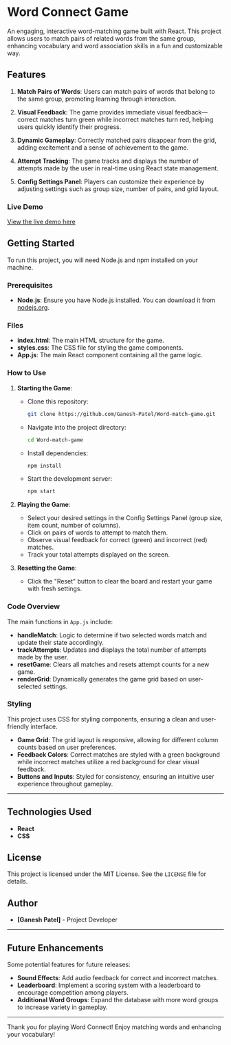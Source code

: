 # Word Connect Game

An engaging, interactive word-matching game built with React. This project allows users to match pairs of related words from the same group, enhancing vocabulary and word association skills in a fun and customizable way.

## Features

1. **Match Pairs of Words**: Users can match pairs of words that belong to the same group, promoting learning through interaction.

2. **Visual Feedback**: The game provides immediate visual feedback—correct matches turn green while incorrect matches turn red, helping users quickly identify their progress.

3. **Dynamic Gameplay**: Correctly matched pairs disappear from the grid, adding excitement and a sense of achievement to the game.

4. **Attempt Tracking**: The game tracks and displays the number of attempts made by the user in real-time using React state management.

5. **Config Settings Panel**: Players can customize their experience by adjusting settings such as group size, number of pairs, and grid layout.

### Live Demo

[View the live demo here](https://word-match-game-lake.vercel.app/)

## Getting Started

To run this project, you will need Node.js and npm installed on your machine.

### Prerequisites

- **Node.js**: Ensure you have Node.js installed. You can download it from [nodejs.org](https://nodejs.org/).

### Files

- **index.html**: The main HTML structure for the game.
- **styles.css**: The CSS file for styling the game components.
- **App.js**: The main React component containing all the game logic.

### How to Use

1. **Starting the Game**:
   - Clone this repository:
     ```bash
     git clone https://github.com/Ganesh-Patel/Word-match-game.git
     ```
   - Navigate into the project directory:
     ```bash
     cd Word-match-game
     ```
   - Install dependencies:
     ```bash
     npm install
     ```
   - Start the development server:
     ```bash
     npm start
     ```

2. **Playing the Game**:
   - Select your desired settings in the Config Settings Panel (group size, item count, number of columns).
   - Click on pairs of words to attempt to match them.
   - Observe visual feedback for correct (green) and incorrect (red) matches.
   - Track your total attempts displayed on the screen.

3. **Resetting the Game**:
   - Click the "Reset" button to clear the board and restart your game with fresh settings.

### Code Overview

The main functions in `App.js` include:

- **handleMatch**: Logic to determine if two selected words match and update their state accordingly.
- **trackAttempts**: Updates and displays the total number of attempts made by the user.
- **resetGame**: Clears all matches and resets attempt counts for a new game.
- **renderGrid**: Dynamically generates the game grid based on user-selected settings.

### Styling

This project uses CSS for styling components, ensuring a clean and user-friendly interface. 

- **Game Grid**: The grid layout is responsive, allowing for different column counts based on user preferences.
- **Feedback Colors**: Correct matches are styled with a green background while incorrect matches utilize a red background for clear visual feedback.
- **Buttons and Inputs**: Styled for consistency, ensuring an intuitive user experience throughout gameplay.

---

## Technologies Used

- **React**
- **CSS**

## License

This project is licensed under the MIT License. See the `LICENSE` file for details.

## Author

- **[Ganesh Patel]** - Project Developer

---

## Future Enhancements

Some potential features for future releases:

- **Sound Effects**: Add audio feedback for correct and incorrect matches.
- **Leaderboard**: Implement a scoring system with a leaderboard to encourage competition among players.
- **Additional Word Groups**: Expand the database with more word groups to increase variety in gameplay.

---

Thank you for playing Word Connect! Enjoy matching words and enhancing your vocabulary!